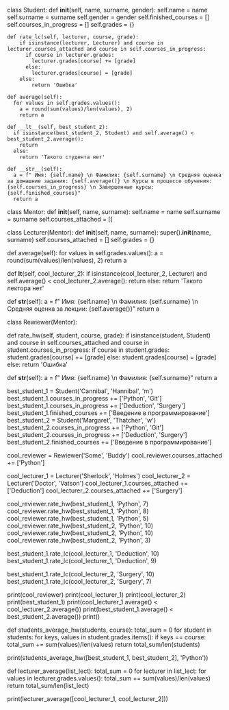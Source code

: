 class Student:
    def __init__(self, name, surname, gender):
        self.name = name
        self.surname = surname
        self.gender = gender
        self.finished_courses = []
        self.courses_in_progress = []
        self.grades = {}

    def rate_lc(self, lecturer, course, grade):
        if isinstance(lecturer, Lecturer) and course in lecturer.courses_attached and course in self.courses_in_progress:
          if course in lecturer.grades:
            lecturer.grades[course] += [grade]
          else:
            lecturer.grades[course] = [grade]
        else:
            return 'Ошибка'

    def average(self):
      for values in self.grades.values():
        a = round(sum(values)/len(values), 2)
        return a

    def __lt__(self, best_student_2):
      if isinstance(best_student_2, Student) and self.average() < best_student_2.average():
        return
      else:
        return 'Такого студента нет'

    def __str__(self):
      a = f" Имя: {self.name} \n Фамилия: {self.surname} \n Средняя оценка за домашние задания: {self.average()} \n Курсы в процессе обучения: {self.courses_in_progress} \n Завершенные курсы: {self.finished_courses}"
      return a
    
        
class Mentor:
    def __init__(self, name, surname):
        self.name = name
        self.surname = surname
        self.courses_attached = []
        

class Lecturer(Mentor):
  def __init__(self, name, surname):
        super().__init__(name, surname)
        self.courses_attached = []
        self.grades = {}

  def average(self):
        for values in self.grades.values():
            a = round(sum(values)/len(values), 2)
            return a

  def __lt__(self, cool_lecturer_2):
    if isinstance(cool_lecturer_2, Lecturer) and self.average() < cool_lecturer_2.average():
      return
    else:
      return 'Такого лектора нет'

  def __str__(self):
    a = f" Имя: {self.name} \n Фамилия: {self.surname} \n Средняя оценка за лекции: {self.average()}"
    return a


class Rewiewer(Mentor):

  def rate_hw(self, student, course, grade):
        if isinstance(student, Student) and course in self.courses_attached and course in student.courses_in_progress:
            if course in student.grades:
                student.grades[course] += [grade]
            else:
                student.grades[course] = [grade]
        else:
            return 'Ошибка'

  def __str__(self):
    a = f" Имя: {self.name} \n Фамилия: {self.surname}"
    return a

best_student_1 = Student('Cannibal', 'Hannibal', 'm')
best_student_1.courses_in_progress += ['Python', 'Git']
best_student_1.courses_in_progress += ['Deduction', 'Surgery']
best_student_1.finished_courses += ['Введение в программирование']
best_student_2 = Student('Margaret', 'Thatcher', 'w')
best_student_2.courses_in_progress += ['Python', 'Git']
best_student_2.courses_in_progress += ['Deduction', 'Surgery']
best_student_2.finished_courses += ['Введение в программирование']

 
cool_reviewer = Rewiewer('Some', 'Buddy')
cool_reviewer.courses_attached += ['Python']

cool_lecturer_1 = Lecturer('Sherlock', 'Holmes')
cool_lecturer_2 = Lecturer('Doctor', 'Vatson')
cool_lecturer_1.courses_attached += ['Deduction']
cool_lecturer_2.courses_attached += ['Surgery']
 
cool_reviewer.rate_hw(best_student_1, 'Python', 7)
cool_reviewer.rate_hw(best_student_1, 'Python', 8)
cool_reviewer.rate_hw(best_student_1, 'Python', 5)
cool_reviewer.rate_hw(best_student_2, 'Python', 10)
cool_reviewer.rate_hw(best_student_2, 'Python', 10)
cool_reviewer.rate_hw(best_student_2, 'Python', 3)

best_student_1.rate_lc(cool_lecturer_1, 'Deduction', 10)
best_student_1.rate_lc(cool_lecturer_1, 'Deduction', 9)

best_student_1.rate_lc(cool_lecturer_2, 'Surgery', 10)
best_student_1.rate_lc(cool_lecturer_2, 'Surgery', 7)


print(cool_reviewer)
print(cool_lecturer_1)
print(cool_lecturer_2)
print(best_student_1)
print(cool_lecturer_1.average() < cool_lecturer_2.average())
print(best_student_1.average() < best_student_2.average())
print()

def students_average_hw(students, course):
  total_sum = 0
  for student in students:
    for keys, values in student.grades.items():
      if keys == course:
        total_sum += sum(values)/len(values)
  return total_sum/len(students)

print(students_average_hw([best_student_1, best_student_2], 'Python'))
  
def lecturer_average(list_lect):
  total_sum = 0
  for lecturer in list_lect:
    for values in lecturer.grades.values():
      total_sum += sum(values)/len(values)
  return total_sum/len(list_lect)

print(lecturer_average([cool_lecturer_1, cool_lecturer_2]))